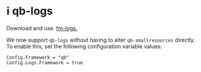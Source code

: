 # ℹ️ qb-logs

Download and use. [fm-logs.](https://github.com/FiveMerr/fm-logs)

We now support `qb-logs` without having to alter `qb-smallresources` directly. To enable this, set the following configuration variable values:

```
Config.Framework = "qb"
Config.Logs.Framework = true
```
